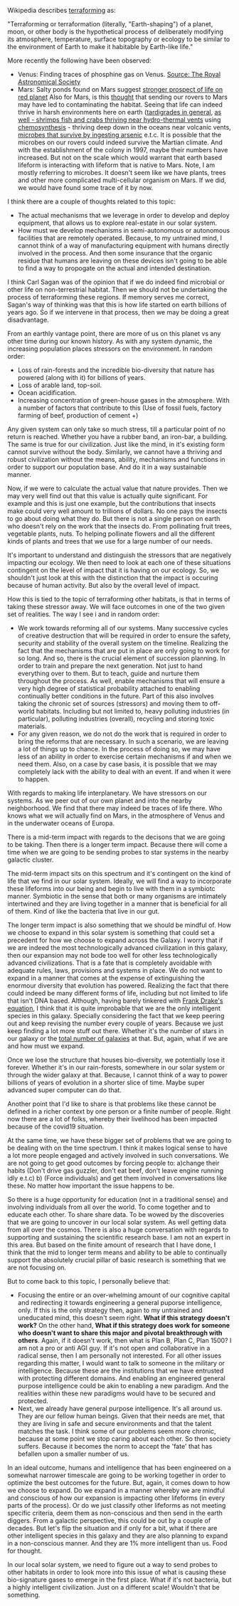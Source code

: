 Wikipedia describes [terraforming]() as:

"Terraforming or terraformation (literally, "Earth-shaping") of a planet, moon, or other body is the hypothetical process of deliberately modifying its atmosphere, temperature, surface topography or ecology to be similar to the environment of Earth to make it habitable by Earth-like life."

More recently the following have been observed:
* Venus: Finding traces of phosphine gas on Venus. [Source: The Royal Astronomical Society](https://stellardreams.github.io/Phosphine-on-Venus/)
* Mars: Salty ponds found on Mars suggest [stronger prospect of life on red planet](https://www.cbc.ca/news/technology/mars-salty-ponds-life-1.5742366)
Also for Mars, is this [thought](https://www.nationalgeographic.com/news/2016/09/mars-journey-nasa-alien-life-protection-humans-planets-space) that sending our rovers to Mars may have led to contaminating the habitat. Seeing that life can indeed thrive in harsh environments here on earth ([tardigrades in general](https://en.wikipedia.org/wiki/Tardigrade#Survival_after_exposure_to_outer_space), [as well - shrimps fish and crabs thriving near hydro-thermal vents](https://ocean.si.edu/ocean-life/invertebrates/hydrothermal-vent-creatures) using [chemosynthesis](https://en.wikipedia.org/wiki/Chemosynthesis#:~:text=In%20biochemistry%2C%20chemosynthesis%20is%20the,energy%2C%20rather%20than%20sunlight%2C%20as) - thriving deep down in the oceans near volcanic vents, [microbes that survive by ingesting arsenic](https://toxics.usgs.gov/highlights/arsenic_bugs.html) e.t.c. It is possible that the microbes on our rovers could indeed survive the Martian climate. And with the establishment of the colony in 1997, maybe their numbers have increased. But not on the scale which would warrant that earth based lifeform is interacting with lifeform that is native to Mars. Note, I am mostly referring to microbes. It doesn't seem like we have plants, trees and other more complicated multi-cellular organism on Mars. If we did, we would have found some trace of it by now.  

I think there are a couple of thoughts related to this topic:
* The actual mechanisms that we leverage in order to develop and deploy equipment, that allows us to explore real-estate in our solar system.
* How must we develop mechanisms in semi-autonomous or autonomous facilities that are remotely operated. Because, to my untrained mind, I cannot think of a way of manufacturing equipment with humans directly involved in the process. And then some insurance that the organic residue that humans are leaving on these devices isn't going to be able to find a way to propogate on the actual and intended destination. 

I think Carl Sagan was of the opinion that if we do indeed find microbial or other life on non-terrestrial habitat. Then we should not be undertaking the process of terraforming these regions. If memory serves me correct, Sagan's way of thinking was that this is how life started on earth billions of years ago. So if we intervene in that process, then we may be doing a great disadvantage. 

From an earthly vantage point, there are more of us on this planet vs any other time during our known history. As with any system dynamic, the increasing population places stressors on the environment. In random order:
* Loss of rain-forests and the incredible bio-diversity that nature has powered (along with it) for billions of years. 
* Loss of arable land, top-soil. 
* Ocean acidification. 
* Increasing concentration of green-house gases in the atmosphere. With a number of factors that contribute to this (Use of fossil fuels, factory farming of beef, production of cement +)

Any given system can only take so much stress, till a particular point of no return is reached. Whether you have a rubber band, an iron-bar, a building. The same is true for our civilization. Just like the mind, in it's existing form cannot survive without the body. Similarly, we cannot have a thriving and robust civilization without the means, ability, mechanisms and functions in order to support our population base. And do it in a way sustainable manner. 

Now, if we were to calculate the actual value that nature provides. Then we may very well find out that this value is actually quite significant. For example and this is just one example, but the contributions that insects make could very well amount to trillions of dollars. No one pays the insects to go about doing what they do. But there is not a single person on earth who doesn't rely on the work that the insects do. From pollinating fruit trees, vegetable plants, nuts. To helping pollinate flowers and all the different kinds of plants and trees that we use for a large number of our needs.

It's important to understand and distinguish the stressors that are negatively impacting our ecology. We then need to look at each one of these situations contingent on the level of impact that it is having on our ecology. So, we shouldn't just look at this with the distinction that the impact is occuring because of human activity. But also by the overall level of impact.  

How this is tied to the topic of terraforming other habitats, is that in terms of taking these stressor away. We will face outcomes in one of the two given set of realities. The way I see i and in random order:
* We work towards reforming all of our systems. Many successive cycles of creative destruction that will be required in order to ensure the safety, security and stability of the overall system on the timeline. Realizing the fact that the mechanisms that are put in place are only going to work for so long. And so, there is the crucial element of succession planning. In order to train and prepare the next generation. Not just to hand everything over to them. But to teach, guide and nurture them throughout the process. As well, enable mechanisms that will ensure a very high degree of statistical probability attached to enabling continually better conditions in the future. Part of this also involves taking the chronic set of sources (stressors) and moving them to off-world habitats. Including but not limited to, heavy polluting industries (in particular), polluting industries (overall), recycling and storing toxic materials.  
* For any given reason, we do not do the work that is required in order to bring the reforms that are necessary. In such a scenario, we are leaving a lot of things up to chance. In the process of doing so, we may have less of an ability in order to exercise certain mechanisms if and when we need them. Also, on a case by case basis, it is possible that we may completely lack with the ability to deal with an event. If and when it were to happen. 

With regards to making life interplanetary. We have stressors on our systems. As we peer out of our own planet and into the nearby neighborhood. We find that there may indeed be traces of life there. Who knows what we will actually find on Mars, in the atmosphere of Venus and in the underwater oceans of Europa. 

There is a mid-term impact with regards to the decisons that we are going to be taking. Then there is a longer term impact. Because there will come a time when we are going to be sending probes to star systems in the nearby galactic cluster. 

The mid-term impact sits on this spectrum and it's contingent on the kind of life that we find in our solar system. Ideally, we will find a way to incorporate these lifeforms into our being and begin to live with them in a symbiotc manner. Symbiotic in the sense that both or many organisms are intimately intertwined and they are living together in a manner that is beneficial for all of them. Kind of like the bacteria that live in our gut. 

The longer term impact is also something that we should be mindful of. How we choose to expand in this solar system is something that could set a precedent for how we choose to expand across the Galaxy. I worry that if we are indeed the most technologically advanced civilization in this galaxy, then our expansion may not bode too well for other less technologically advanced civilizations. That is a fate that is completely avoidable with adequate rules, laws, provisions and systems in place. We do not want to expand in a manner that comes at the expense of extinguishing the enormour diversity that evolution has powered. Realizing the fact that there could indeed be many different forms of life, including but not limited to life that isn't DNA based. Although, having barely tinkered with [Frank Drake's equation](https://youtu.be/2kcHGNa6vRs), I think that it is quite improbable that we are the only intelligent species in this galaxy. Specially considering the fact that we keep peering out and keep revising the number every couple of years. Because we just keep finding a lot more stuff out there. Whether it's the number of stars in our galaxy or the [total number of galaxies](https://www.forbes.com/sites/startswithabang/2018/10/18/this-is-how-we-know-there-are-two-trillion-galaxies-in-the-universe/) at that. But, again, what if we are and how must we expand. 

Once we lose the structure that houses bio-diversity, we potentially lose it forever. Whether it's in our rain-forests, somewhere in our solar system or through the wider galaxy at that. Because, I cannot think of a way to power billions of years of evolution in a shorter slice of time. Maybe super advanced super computer can do that. 

Another point that I'd like to share is that problems like these cannot be defined in a richer context by one person or a finite number of people. Right now there are a lot of folks, whereby their livelihood has been impacted because of the covid19 situation. 

At the same time, we have these bigger set of problems that we are going to be dealing with on the time spectrum. I think it makes logical sense to have a lot more people engaged and actively involved in such conversations. We are not going to get good outcomes by forcing people to: 
a)change their habits (Don't drive gas guzzler, don't eat beef, don't leave engine running idly e.t.c)
b) (Force individuals) and get them involved in conversations like these. No matter how important the issue happens to be. 

So there is a huge opportunity for education (not in a traditional sense) and involving individuals from all over the world. To come together and to educate each other. To share share data. To be wowed by the discoveries that we are going to uncover in our local solar system. As well getting data from all over the cosmos. There is also a huge conversation with regards to supporting and sustaining the scientific research base. I am not an expert in this area. But based on the finite amount of research that I have done, I think that the mid to longer term means and ability to be able to continually support the absolutely crucial pillar of basic research is something that we are not focusing on. 

But to come back to this topic, I personally believe that:
* Focusing the entire or an over-whelming amount of our cognitive capital and redirecting it towards engineering a general puporse intelligence, only. If this is the only strategy then, again to my untrained and uneducated mind, this doesn't seem right. **What if this strategy doesn't work?** On the other hand, **What if this strategy does work for someone who doesn't want to share this major and pivotal breakthrough with others**. Again, if it doesn't work, then what is Plan B, Plan C, Plan 1500? I am not a pro or anti AGI guy. If it's not open and collaborative in a radical sense, then I am personally not interested. For all other issues regarding this matter, I would want to talk to someone in the military or intelligence. Because these are the institutions that we have entrusted with protecting different domains. And enabling an engineered general purpose intelligence could be akin to enabling a new paradigm. And the realities within these new paradigms would have to be secured and protected.
* Next, we already have general purpose intelligence. It's all around us. They are our fellow human beings. Given that their needs are met, that they are living in safe and secure environments and that the talent matches the task. I think some of our problems seem more chronic, because at some point we stop caring about each other. So then society suffers. Because it becomes the norm to accept the 'fate' that has befallen upon a smaller number of us. 

In an ideal outcome, humans and intelligence that has been engineered on a somewhat narrower timescale are going to be working together in order to optimize the best outcomes for the future. But, again, it comes down to how we choose to expand. Do we expand in a manner whereby we are mindful and conscious of how our expansion is impacting other lifeforms (in every parts of the process). Or do we just classify other lifeforms as not meeting specific criteria, deem them as non-conscious and then send in the earth diggers. From a galactic perspective, this could be out by a couple of decades. But let's flip the situation and if only for a bit, what if there are other intelligent species in this galaxy and they are also planning to expand in a non-conscious manner. And they are 1% more intelligent than us. Food for thought.  

In our local solar system, we need to figure out a way to send probes to other habitats in order to look more into this issue of what is causing these bio-signature gases to emerge in the first place. What if it's not bacteria, but a highly intelligent civilization. Just on a different scale! Wouldn't that be something.
